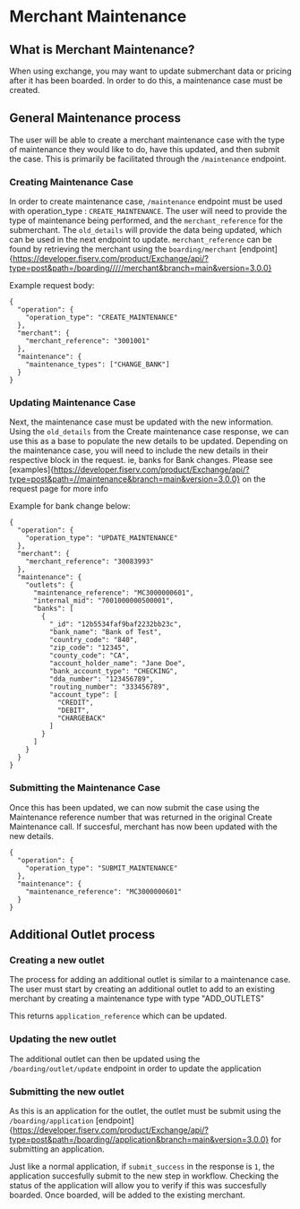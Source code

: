 # Merchant Maintenance

## What is Merchant Maintenance?

When using exchange, you may want to update submerchant data or pricing after it has been boarded. In order to do this, a maintenance case must be created.

## General Maintenance process

The user will be able to create a merchant maintenance case with the type of maintenance they would like to do, have this updated, and then submit the case.
This is primarily be facilitated through the `/maintenance` endpoint.

### Creating Maintenance Case

In order to create maintenance case, `/maintenance` endpoint must be used with operation_type : `CREATE_MAINTENANCE`. The user will need to provide the type of maintenance being performed, and the `merchant_reference` for the submerchant. 
The `old_details` will provide the data being updated, which can be used in the next endpoint to update.
`merchant_reference` can be found by retrieving the merchant using the `boarding/merchant` [endpoint]{https://developer.fiserv.com/product/Exchange/api/?type=post&path=/boarding/////merchant&branch=main&version=3.0.0}

Example request body:
```
{
  "operation": {
    "operation_type": "CREATE_MAINTENANCE"
  },
  "merchant": {
    "merchant_reference": "3001001"
  },
  "maintenance": {
    "maintenance_types": ["CHANGE_BANK"]
  }
}
```
### Updating Maintenance Case

Next, the maintenance case must be updated with the new information. Using the `old_details` from the Create maintenance case response, we can use this as a base to populate the new details to be updated.
Depending on the maintenance case, you will need to include the new details in their respective block in the request. ie, banks for Bank changes. Please see [examples]{https://developer.fiserv.com/product/Exchange/api/?type=post&path=//maintenance&branch=main&version=3.0.0} on the request page for more info

Example for bank change below:
```
{
  "operation": {
    "operation_type": "UPDATE_MAINTENANCE"
  },
  "merchant": {
    "merchant_reference": "30083993"
  },
  "maintenance": {
    "outlets": {
      "maintenance_reference": "MC3000000601",
      "internal_mid": "7001000000500001",
      "banks": [
        {
          "_id": "12b5534faf9baf2232bb23c",
          "bank_name": "Bank of Test",
          "country_code": "840",
          "zip_code": "12345",
          "county_code": "CA",
          "account_holder_name": "Jane Doe",
          "bank_account_type": "CHECKING",
          "dda_number": "123456789",
          "routing_number": "333456789",
          "account_type": [
            "CREDIT",
            "DEBIT",
            "CHARGEBACK"
          ]
        }
      ]
    }
  }
}
```
### Submitting the Maintenance Case

Once this has been updated, we can now submit the case using the Maintenance reference number that was returned in the original Create Maintenance call. If succesful, merchant has now been updated with the new details.
```
{
  "operation": {
    "operation_type": "SUBMIT_MAINTENANCE"
  },
  "maintenance": {
    "maintenance_reference": "MC3000000601"
  }
}

```
## Additional Outlet process

### Creating a new outlet

The process for adding an additional outlet is similar to a maintenance case. The user must start by creating an additional outlet to add to an existing merchant by creating a maintenance type with type "ADD_OUTLETS"

This returns `application_reference` which can be updated.

### Updating the new outlet

The additional outlet can then be updated using the `/boarding/outlet/update` endpoint in order to update the application

### Submitting the new outlet

As this is an application for the outlet, the outlet must be submit using the `/boarding/application` [endpoint]{https://developer.fiserv.com/product/Exchange/api/?type=post&path=/boarding//application&branch=main&version=3.0.0} for submitting an application.

Just like a normal application, if `submit_success` in the response is `1`, the application succesfully submit to the new step in workflow. Checking the status of the application will allow you to verify if this was succesfully boarded. Once boarded, will be added to the existing merchant.

